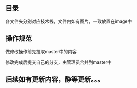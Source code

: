## 目录

各文件夹分别对应技术栈，文件内如有图片，一致放置在image中

## 操作规范

做修改操作前先拉取master中的内容

修改完成后提交自己的分支，由管理员合并到master中

## 后续如有更新内容，静等更新。。。

